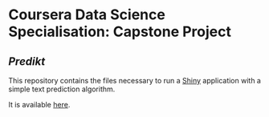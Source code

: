 # Coursera Data Science Specialisation: Capstone Project

## *Predikt*

This repository contains the files necessary to run a [Shiny](http://shiny.rstudio.com/) application with a simple text prediction algorithm.

It is available [here](). 
